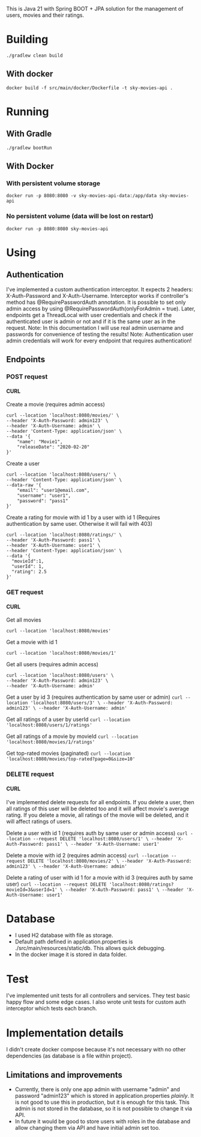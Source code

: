 This is Java 21 with Spring BOOT + JPA solution for the management of users, movies and their ratings.

# Building
```
./gradlew clean build
```
## With docker
```
docker build -f src/main/docker/Dockerfile -t sky-movies-api .
```
# Running
## With Gradle
```
./gradlew bootRun
```
## With Docker
### With persistent volume storage
```
docker run -p 8080:8080 -v sky-movies-api-data:/app/data sky-movies-api
```
### No persistent volume (data will be lost on restart)
```
docker run -p 8080:8080 sky-movies-api
```

# Using
## Authentication
I've implemented a custom authentication interceptor. It expects 2 headers: X-Auth-Password and X-Auth-Username.
Interceptor works if controller's method has @RequirePasswordAuth annotation. 
It is possible to set only admin access by using @RequirePasswordAuth(onlyForAdmin = true).
Later, endpoints get a ThreadLocal with user credentials and check if the authenticated user is admin or not and if it is the same user as in the request.
Note: In this documentation I will use real admin username and passwords for convenience of testing the results!
Note: Authentication user admin credentials will work for every endpoint that requires authentication!

## Endpoints
### POST request
#### CURL
Create a movie (requires admin access)
```
curl --location 'localhost:8080/movies/' \
--header 'X-Auth-Password: admin123' \
--header 'X-Auth-Username: admin' \
--header 'Content-Type: application/json' \
--data '{
	"name": "Movie1",
    "releaseDate": "2020-02-20"
}'
```
Create a user
```
curl --location 'localhost:8080/users/' \
--header 'Content-Type: application/json' \
--data-raw '{
	"email": "user1@email.com",
    "username": "user1",
    "password": "pass1"
}'
```
Create a rating for movie with id 1 by a user with id 1 (Requires authentication by same user. Otherwise it will fail with 403)
```
curl --location 'localhost:8080/ratings/' \
--header 'X-Auth-Password: pass1' \
--header 'X-Auth-Username: user1' \
--header 'Content-Type: application/json' \
--data '{
  "movieId":1,
  "userId": 1,
  "rating": 2.5
}'
```

### GET request
#### CURL
Get all movies
```
curl --location 'localhost:8080/movies'
```

Get a movie with id 1
```
curl --location 'localhost:8080/movies/1'
```

Get all users (requires admin access)
```
curl --location 'localhost:8080/users' \
--header 'X-Auth-Password: admin123' \
--header 'X-Auth-Username: admin'
```

Get a user by id 3 (requires authentication by same user or admin)
`curl --location 'localhost:8080/users/3' \
--header 'X-Auth-Password: admin123' \
--header 'X-Auth-Username: admin'`

Get all ratings of a user by userId
`curl --location 'localhost:8080/users/1/ratings'`

Get all ratings of a movie by movieId
`curl --location 'localhost:8080/movies/1/ratings'`

Get top-rated movies (paginated)
`curl --location 'localhost:8080/movies/top-rated?page=0&size=10'`

### DELETE request
#### CURL
I've implemented delete requests for all endpoints. If you delete a user, then all ratings of this user will be deleted too and it will affect movie's average rating.
If you delete a movie, all ratings of the movie will be deleted, and it will affect ratings of users.

Delete a user with id 1 (requires auth by same user or admin access)
`curl --location --request DELETE 'localhost:8080/users/1' \
--header 'X-Auth-Password: pass1' \
--header 'X-Auth-Username: user1'`

Delete a movie with id 2 (requires admin access)
`curl --location --request DELETE 'localhost:8080/movies/2' \
--header 'X-Auth-Password: admin123' \
--header 'X-Auth-Username: admin'`

Delete a rating of user with id 1 for a movie with id 3 (requires auth by same user)
`curl --location --request DELETE 'localhost:8080/ratings?movieId=3&userId=1' \
--header 'X-Auth-Password: pass1' \
--header 'X-Auth-Username: user1'`

# Database
- I used H2 database with file as storage.
- Default path defined in application.properties is ./src/main/resources/static/db. This allows quick debugging.
- In the docker image it is stored in data folder.

# Test
I've implemented unit tests for all controllers and services. They test basic happy flow and some edge cases.
I also wrote unit tests for custom auth interceptor which tests each branch. 

# Implementation details
I didn't create docker compose because it's not necessary with no other dependencies (as database is a file within project).

## Limitations and improvements
- Currently, there is only one app admin with username "admin" and password "admin123" which is stored in application.properties _plainly_.
  It is not good to use this in production, but it is enough for this task.
  This admin is not stored in the database, so it is not possible to change it via API. 
- In future it would be good to store users with roles in the database and allow changing them via API and have initial admin set too.